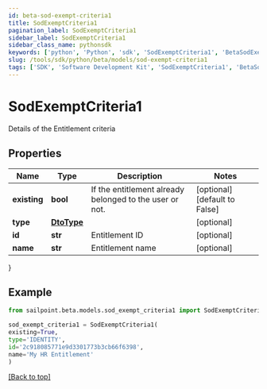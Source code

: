 ```yaml
---
id: beta-sod-exempt-criteria1
title: SodExemptCriteria1
pagination_label: SodExemptCriteria1
sidebar_label: SodExemptCriteria1
sidebar_class_name: pythonsdk
keywords: ['python', 'Python', 'sdk', 'SodExemptCriteria1', 'BetaSodExemptCriteria1'] 
slug: /tools/sdk/python/beta/models/sod-exempt-criteria1
tags: ['SDK', 'Software Development Kit', 'SodExemptCriteria1', 'BetaSodExemptCriteria1']
---
```


# SodExemptCriteria1

Details of the Entitlement criteria

## Properties

Name | Type | Description | Notes
------------ | ------------- | ------------- | -------------
**existing** | **bool** | If the entitlement already belonged to the user or not. | [optional] [default to False]
**type** | [**DtoType**](dto-type) |  | [optional] 
**id** | **str** | Entitlement ID | [optional] 
**name** | **str** | Entitlement name | [optional] 
}

## Example

```python
from sailpoint.beta.models.sod_exempt_criteria1 import SodExemptCriteria1

sod_exempt_criteria1 = SodExemptCriteria1(
existing=True,
type='IDENTITY',
id='2c918085771e9d3301773b3cb66f6398',
name='My HR Entitlement'
)

```
[[Back to top]](#) 

